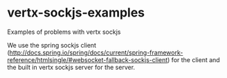 # vertx-sockjs-examples
Examples of problems with vertx sockjs

We use the spring sockjs client (http://docs.spring.io/spring/docs/current/spring-framework-reference/htmlsingle/#websocket-fallback-sockjs-client)
for the client and the built in vertx sockjs server for the server.